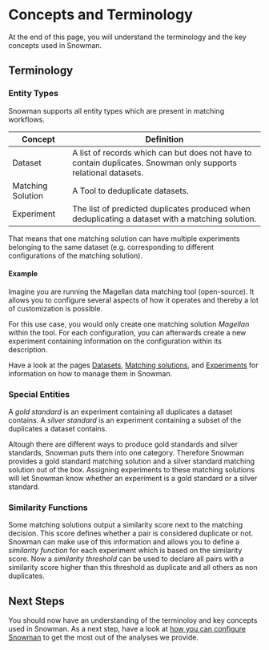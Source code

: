 # Concepts and Terminology

At the end of this page, you will understand the terminology and the key concepts used in Snowman.

## Terminology

### Entity Types

Snowman supports all entity types which are present in matching workflows.

| Concept           | Definition                                                                                                      |
| ----------------- | --------------------------------------------------------------------------------------------------------------- |
| Dataset           | A list of records which can but does not have to contain duplicates. Snowman only supports relational datasets. |
| Matching Solution | A Tool to deduplicate datasets.                                                                                 |
| Experiment        | The list of predicted duplicates produced when deduplicating a dataset with a matching solution.                |

That means that one matching solution can have multiple experiments belonging to the same dataset (e.g. corresponding to different configurations of the matching solution).

#### Example

Imagine you are running the Magellan data matching tool (open-source). It allows you to configure several aspects of how
it operates and thereby a lot of customization is possible.

For this use case, you would only create one matching solution *Magellan* within the tool.
For each configuration, you can afterwards create a new experiment containing information on the configuration within its description.

Have a look at the pages [Datasets](datasets.md), [Matching solutions](matching_solutions.md), and [Experiments](experiments.md) for information on how to manage them in Snowman.

### Special Entities

A *gold standard* is an experiment containing all duplicates a dataset contains.
A *silver standard* is an experiment containing a subset of the duplicates a dataset contains.

Altough there are different ways to produce gold standards and silver standards, Snowman puts them into one category.
Therefore Snowman provides a gold standard matching solution and a silver standard matching solution out of the box.
Assigning experiments to these matching solutions will let Snowman know whether an experiment is a gold standard or a silver standard.

### Similarity Functions

Some matching solutions output a similarity score next to the matching decision.
This score defines whether a pair is considered duplicate or not.
Snowman can make use of this information and allows you to define a *similarity function* for each experiment which is based on the similarity score.
Now a *similarity threshold* can be used to declare all pairs with a similarity score higher than this threshold as duplicate and all others as non duplicates.

## Next Steps

You should now have an understanding of the terminoloy and key concepts used in Snowman.
As a next step, have a look at [how you can configure Snowman](configuring_analyses.md) to get the most out of the analyses we provide.
